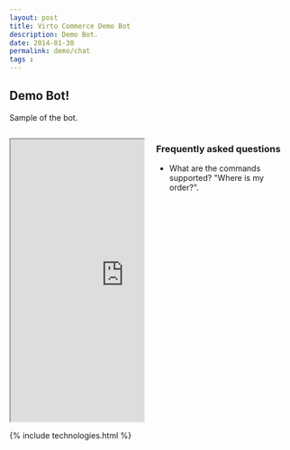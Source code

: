 ```yaml
---
layout: post
title: Virto Commerce Demo Bot
description: Demo Bot.
date: 2014-01-30
permalink: demo/chat
tags : 
---
```


<article role="main" class="main">
	<div class="roadmap __responsive">
		<h1 class="head-title">Demo Bot!</h1>
		<p class="text">Sample of the bot.</p>
		<div class="columns">
			<div class="column">
				<div class="block">
					<p class="text">
					<iframe src="https://webchat.botframework.com/embed/VirtoCommerceDemo?s=K_0yaq2V1Qw.cwA.JD4.E30G1bP6RNubVB8e3KGkbraz9h8XKAi4wv0Wd8F1QQY" style="height: 502px; max-height: 502px; width:402px"></iframe>
					</p>
				</div>
			</div>
			<div class="column">
				<div class="block">
					<h3>Frequently asked questions</h3>
					<ul class="list">
						<li>
							<span class="title">What are the commands supported?</span>
							<span class="descr">"Where is my order?".</span>
						</li>
					</ul>
				</div>
			</div>
		</div> 
	</div>
	{% include technologies.html %}
</article>
